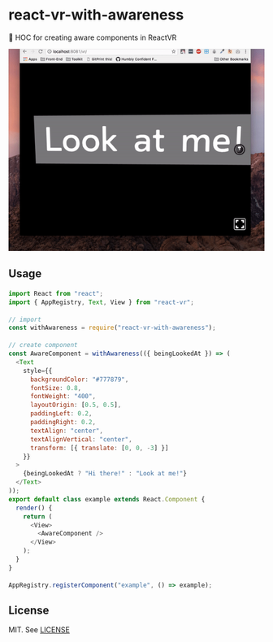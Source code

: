 # react-vr-with-awareness
👀 HOC for creating aware components in ReactVR

<img src="./with-awareness.gif"/>

## Usage

```js
import React from "react";
import { AppRegistry, Text, View } from "react-vr";

// import
const withAwareness = require("react-vr-with-awareness");

// create component
const AwareComponent = withAwareness(({ beingLookedAt }) => (
  <Text
    style={{
      backgroundColor: "#777879",
      fontSize: 0.8,
      fontWeight: "400",
      layoutOrigin: [0.5, 0.5],
      paddingLeft: 0.2,
      paddingRight: 0.2,
      textAlign: "center",
      textAlignVertical: "center",
      transform: [{ translate: [0, 0, -3] }]
    }}
  >
    {beingLookedAt ? "Hi there!" : "Look at me!"}
  </Text>
));
export default class example extends React.Component {
  render() {
    return (
      <View>
        <AwareComponent />
      </View>
    );
  }
}

AppRegistry.registerComponent("example", () => example);
```

## License

MIT. See [LICENSE](./LICENSE)
